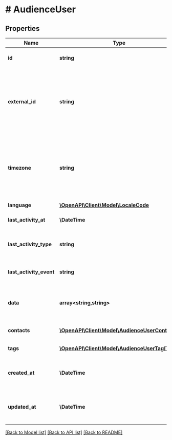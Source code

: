# # AudienceUser

## Properties

Name | Type | Description | Notes
------------ | ------------- | ------------- | -------------
**id** | **string** | The unique identifier of the User. | [optional]
**external_id** | **string** | An external identifier of the User. This is optional and can be used to link the User to an external system. | [optional]
**timezone** | **string** | The timezone of the User. This is optional and can be used to set the timezone of the User. | [optional]
**language** | [**\OpenAPI\Client\Model\LocaleCode**](LocaleCode.md) |  | [optional]
**last_activity_at** | **\DateTime** | Datetime of last activity of the User. | [optional]
**last_activity_type** | **string** | The last activity type of the User. | [optional]
**last_activity_event** | **string** | The last activity event of the User. | [optional]
**data** | **array<string,string>** | A json object of the custom data of the User. | [optional]
**contacts** | [**\OpenAPI\Client\Model\AudienceUserContact[]**](AudienceUserContact.md) | The contacts of the User. | [optional]
**tags** | [**\OpenAPI\Client\Model\AudienceUserTag[]**](AudienceUserTag.md) | The tags of the User. | [optional]
**created_at** | **\DateTime** | The datetime when the User was created. | [optional]
**updated_at** | **\DateTime** | The datetime when the User was updated. | [optional]

[[Back to Model list]](../../README.md#models) [[Back to API list]](../../README.md#endpoints) [[Back to README]](../../README.md)
